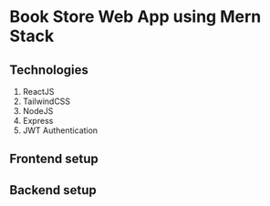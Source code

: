# Book Store Web App using Mern Stack

## Technologies
1. ReactJS
2. TailwindCSS
3. NodeJS
4. Express
5. JWT Authentication

## Frontend setup


## Backend setup

